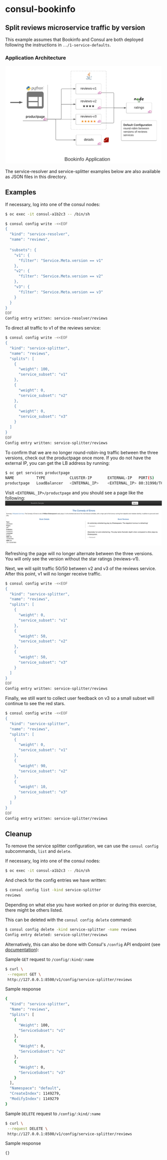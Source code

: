 # consul-bookinfo
## Split reviews microservice traffic by version 

This example assumes that Bookinfo and Consul are both deployed following the instructions in `../1-service-defaults`.

### Application Architecture 
![bookinfo application](../1-service-defaults/images/bookinfo-app.png)

The service-resolver and service-splitter examples below are also available as JSON files in this directory.

## Examples
If necessary, log into one of the consul nodes:
```bash
$ oc exec -it consul-a1b2c3 -- /bin/sh
```

```bash
$ consul config write -<<EOF
{
  "kind": "service-resolver",
  "name": "reviews",

  "subsets": {
    "v1": {
      "filter": "Service.Meta.version == v1"
    },
    "v2": {
      "filter": "Service.Meta.version == v2"
    },
    "v3": {
      "filter": "Service.Meta.version == v3"
    }
  }
}
EOF
Config entry written: service-resolver/reviews
```

To direct all traffic to v1 of the reviews service:
```bash
$ consul config write -<<EOF
{
  "kind": "service-splitter",
  "name": "reviews",
  "splits": [
    {
      "weight": 100,
      "service_subset": "v1"
    },
    {
      "weight": 0,
      "service_subset": "v2"
    },
    {
      "weight": 0,
      "service_subset": "v3"
    }
  ]
}
EOF
Config entry written: service-splitter/reviews
```

To confirm that we are no longer round-robin-ing traffic between the three versions, check out the productpage once more. If you do not have the external IP, you can get the LB address by running: 
```bash
$ oc get services productpage
NAME          TYPE           CLUSTER-IP       EXTERNAL-IP   PORT(S)        AGE
productpage   LoadBalancer   <INTERNAL_IP>    <EXTERNAL_IP> 80:31990/TCP   32m
```

Visit `<EXTERNAL_IP>/productpage` and you should see a page like the following:
![all traffic to reviews-v1](images/consul-bookinfo-reviews-v1.png)


Refreshing the page will no longer alternate between the three versions. You will only see the version without the star ratings (reviews-v1).

Next, we will split traffic 50/50 between v2 and v3 of the reviews service. After this point, v1 will no longer receive traffic.
```bash
$ consul config write -<<EOF
{
  "kind": "service-splitter",
  "name": "reviews",
  "splits": [
    {
      "weight": 0,
      "service_subset": "v1"
    },
    {
      "weight": 50,
      "service_subset": "v2"
    },
    {
      "weight": 50,
      "service_subset": "v3"
    }
  ]
}
EOF
Config entry written: service-splitter/reviews
```

Finally, we still want to collect user feedback on v3 so a small subset will continue to see the red stars.
```bash
$ consul config write -<<EOF
{
  "kind": "service-splitter",
  "name": "reviews",
  "splits": [
    {
      "weight": 0,
      "service_subset": "v1"
    },
    {
      "weight": 90,
      "service_subset": "v2"
    },
    {
      "weight": 10,
      "service_subset": "v3"
    }
  ]
}
EOF
Config entry written: service-splitter/reviews
```

## Cleanup
To remove the service splitter configuration, we can use the `consul config` subcommands, `list` and `delete`.

If necessary, log into one of the consul nodes:
```bash
$ oc exec -it consul-a1b2c3 -- /bin/sh
```

And check for the config entries we have written:
```bash
$ consul config list -kind service-splitter
reviews
```

Depending on what else you have worked on prior or during this exercise, there might be others listed.

This can be deleted with the `consul config delete` command:
```bash
$ consul config delete -kind service-splitter -name reviews
Config entry deleted: service-splitter/reviews
```

Alternatively, this can also be done with Consul's `/config` API endpoint (see [documentation](https://www.consul.io/api-docs/config)):

Sample `GET` request to `/config/:kind/:name`
```bash
$ curl \
 --request GET \
 http://127.0.0.1:8500/v1/config/service-splitter/reviews
```

Sample response
```bash
{
  "Kind": "service-splitter",
  "Name": "reviews",
  "Splits": [
    {
      "Weight": 100,
      "ServiceSubset": "v1"
    },
    {
      "Weight": 0,
      "ServiceSubset": "v2"
    },
    {
      "Weight": 0,
      "ServiceSubset": "v3"
    }
  ],
  "Namespace": "default",
  "CreateIndex": 1149279,
  "ModifyIndex": 1149279
}
```

Sample `DELETE` request to `/config/:kind/:name`
```bash
$ curl \
 --request DELETE \
 http://127.0.0.1:8500/v1/config/service-splitter/reviews
```

Sample response
```bash
{}
```
